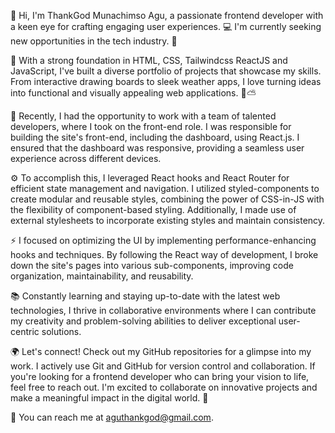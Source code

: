 👋 Hi, I'm ThankGod Munachimso Agu, a passionate frontend developer with a keen eye for crafting engaging user experiences. 💻 I'm currently seeking new opportunities in the tech industry. 🚀

🌟 With a strong foundation in HTML, CSS, Tailwindcss ReactJS and JavaScript, I've built a diverse portfolio of projects that showcase my skills. From interactive drawing boards to sleek weather apps, I love turning ideas into functional and visually appealing web applications. 🎨⛅

🔧 Recently, I had the opportunity to work with a team of talented developers, where I took on the front-end role. I was responsible for building the site's front-end, including the dashboard, using React.js. I ensured that the dashboard was responsive, providing a seamless user experience across different devices.

⚙️ To accomplish this, I leveraged React hooks and React Router for efficient state management and navigation. I utilized styled-components to create modular and reusable styles, combining the power of CSS-in-JS with the flexibility of component-based styling. Additionally, I made use of external stylesheets to incorporate existing styles and maintain consistency.

⚡ I focused on optimizing the UI by implementing performance-enhancing hooks and techniques. By following the React way of development, I broke down the site's pages into various sub-components, improving code organization, maintainability, and reusability.

📚 Constantly learning and staying up-to-date with the latest web technologies, I thrive in collaborative environments where I can contribute my creativity and problem-solving abilities to deliver exceptional user-centric solutions.

🌍 Let's connect! Check out my GitHub repositories for a glimpse into my work. I actively use Git and GitHub for version control and collaboration. If you're looking for a frontend developer who can bring your vision to life, feel free to reach out. I'm excited to collaborate on innovative projects and make a meaningful impact in the digital world. 🤝

📧 You can reach me at aguthankgod@gmail.com.

